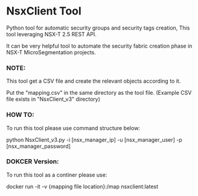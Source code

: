 NsxClient Tool
==============

Python tool for automatic security groups and security tags creation, This tool leveraging NSX-T 2.5 REST API.

It can be very helpful tool to automate the security fabric creation phase in NSX-T MicroSegmentation projects.

### NOTE:

This tool get a CSV file and create the relevant objects according to it.

Put the "mapping.csv" in the same directory as the tool file. (Example CSV file exists in "NsxClient_v3" directory)

### HOW TO:

To run this tool please use command structure below:

python NsxClient_v3.py -i [nsx_manager_ip] -u [nsx_manager_user] -p [nsx_manager_password]

### DOKCER Version:

To run this tool as a continer please use:

docker run -it -v {mapping file location}:/map nsxclient:latest
